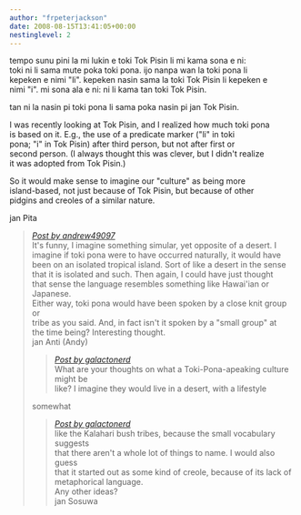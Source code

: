```yaml
---
author: "frpeterjackson"
date: 2008-08-15T13:41:05+00:00
nestinglevel: 2
---
```

tempo sunu pini la mi lukin e toki Tok Pisin li mi kama sona e ni:  
toki ni li sama mute poka toki pona. ijo nanpa wan la toki pona li  
kepeken e nimi "li". kepeken nasin sama la toki Tok Pisin li kepeken e  
nimi "i". mi sona ala e ni: ni li kama tan toki Tok Pisin.  
  
tan ni la nasin pi toki pona li sama poka nasin pi jan Tok Pisin.  
  
I was recently looking at Tok Pisin, and I realized how much toki pona  
is based on it. E.g., the use of a predicate marker ("li" in toki  
pona; "i" in Tok Pisin) after third person, but not after first or  
second person. (I always thought this was clever, but I didn't realize  
it was adopted from Tok Pisin.)  
  
So it would make sense to imagine our "culture" as being more  
island-based, not just because of Tok Pisin, but because of other  
pidgins and creoles of a similar nature.  
  
jan Pita  

> [_Post by andrew49097_](/gjxvkZAY/toki-pona-speaking-culture#post2)  
> It's funny, I imagine something simular, yet opposite of a desert. I  
> imagine if toki pona were to have occurred naturally, it would have  
> been on an isolated tropical island. Sort of like a desert in the sense  
> that it is isolated and such. Then again, I could have just thought  
> that sense the language resembles something like Hawai'ian or Japanese.  
> Either way, toki pona would have been spoken by a close knit group or  
> tribe as you said. And, in fact isn't it spoken by a "small group" at  
> the time being? Interesting thought.  
> jan Anti (Andy)  
> 
> > [_Post by galactonerd_](/gjxvkZAY/toki-pona-speaking-culture#post1)  
> > What are your thoughts on what a Toki-Pona-apeaking culture might be  
> > like? I imagine they would live in a desert, with a lifestyle  
> > 
> 
> somewhat  
> 
> > [_Post by galactonerd_](/gjxvkZAY/toki-pona-speaking-culture#post1)  
> > like the Kalahari bush tribes, because the small vocabulary suggests  
> > that there aren't a whole lot of things to name. I would also guess  
> > that it started out as some kind of creole, because of its lack of  
> > metaphorical language.  
> > Any other ideas?  
> > jan Sosuwa  
> > 
> 
>